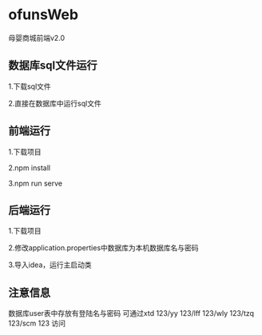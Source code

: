 # ofunsWeb
母婴商城前端v2.0

## 数据库sql文件运行

1.下载sql文件

2.直接在数据库中运行sql文件

## 前端运行

1.下载项目

2.npm install

3.npm run serve

## 后端运行

1.下载项目

2.修改application.properties中数据库为本机数据库名与密码

3.导入idea，运行主启动类

## 注意信息

数据库user表中存放有登陆名与密码
可通过xtd 123/yy 123/lff 123/wly 123/tzq 123/scm 123
访问
